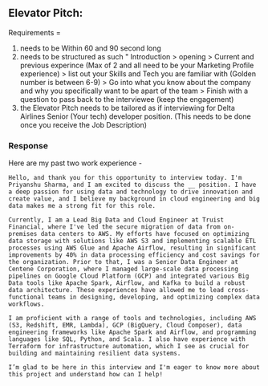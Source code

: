 ## Elevator Pitch:

Requirements = 
1. needs to be Within 60 and 90 second long
2. needs to be structured as such " Introduction > opening > Current and previous experince (Max of 2 and all need to be your Marketing Profile experience) > list out your Skills and Tech you are familiar with (Golden number is between 6-9) > Go into what you know about the company and why you specifically want to be apart of the team > Finish with a question to pass back to the interviewee (keep the engagement) 
3. the Elevator Pitch needs to be tailored as if interviewing for Delta Airlines Senior (Your tech) developer position. (This needs to be done once you receive the Job Description)

### Response
Here are my past two work experience - 

```
Hello, and thank you for this opportunity to interview today. I'm Priyanshu Sharma, and I am excited to discuss the __ position. I have a deep passion for using data and technology to drive innovation and create value, and I believe my background in cloud engineering and big data makes me a strong fit for this role.

Currently, I am a Lead Big Data and Cloud Engineer at Truist Financial, where I've led the secure migration of data from on-premises data centers to AWS. My efforts have focused on optimizing data storage with solutions like AWS S3 and implementing scalable ETL processes using AWS Glue and Apache Airflow, resulting in significant improvements by 40% in data processing efficiency and cost savings for the organization. Prior to that, I was a Senior Data Engineer at Centene Corporation, where I managed large-scale data processing pipelines on Google Cloud Platform (GCP) and integrated various Big Data tools like Apache Spark, Airflow, and Kafka to build a robust data architecture. These experiences have allowed me to lead cross-functional teams in designing, developing, and optimizing complex data workflows.

I am proficient with a range of tools and technologies, including AWS (S3, Redshift, EMR, Lambda), GCP (BigQuery, Cloud Composer), data engineering frameworks like Apache Spark and Airflow, and programming languages like SQL, Python, and Scala. I also have experience with Terraform for infrastructure automation, which I see as crucial for building and maintaining resilient data systems.

I’m glad to be here in this interview and I'm eager to know more about this project and understand how can I help!
```